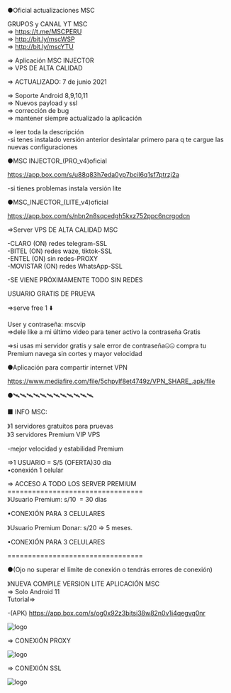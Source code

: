 ●Oficial actualizaciones MSC

GRUPOS y CANAL YT MSC<br>
=> https://t.me/MSCPERU <br>
=> http://bit.ly/mscWSP <br>
=> http://bit.ly/mscYTU


=> Aplicación MSC INJECTOR<br>
=> VPS DE ALTA CALIDAD

=> ACTUALIZADO: 7 de junio 2021 

=> Soporte Android 8,9,10,11<br>
=> Nuevos payload y ssl<br>
=> corrección de bug <br>
=> mantener siempre actualizado la aplicación

=> leer toda la descripción <br>
-si tenes instalado versión anterior desintalar primero para q te cargue las nuevas configuraciones

●MSC INJECTOR_(PRO_v4)oficial

https://app.box.com/s/u88q83h7eda0yp7bcil6q1sf7ptrzj2a 

-si tienes problemas instala versión lite

●MSC_INJECTOR_(LITE_v4)oficial 

https://app.box.com/s/nbn2n8sqcedgh5kxz752ppc6ncrgodcn

=>Server VPS DE ALTA CALIDAD MSC

-CLARO (ON) redes telegram-SSL<br>
-BITEL (ON) redes waze, tiktok-SSL<br>
-ENTEL (ON) sin redes-PROXY<br>
-MOVISTAR (ON) redes WhatsApp-SSL

-SE VIENE PRÓXIMAMENTE TODO SIN REDES

USUARIO GRATIS DE PRUEVA

=>serve free 1 ⬇️

User y contraseña: mscvip <br>
=>dele like a mi último video para tener activo la contraseña Gratis 

=>si usas mi servidor gratis y sale error de contraseña🤐🤐 compra tu Premium navega sin cortes y mayor velocidad

●Aplicación para compartir internet VPN 

https://www.mediafire.com/file/5chpylf8et4749z/VPN_SHARE_.apk/file 

●🛰🛰🛰🛰🛰🛰🛰🛰🛰🛰🛰🛰

■ INFO MSC:

》1 servidores gratuitos para pruevas<br>
》3 servidores Premium VIP VPS 

-mejor velocidad y estabilidad Premium

=>1 USUARIO = S/5 (OFERTA)30 dia<br>
•conexión 1 celular 

=> ACCESO A TODO LOS SERVER PREMIUM<br>
=================================<br>
》Usuario Premium: s/10  = 30 dias

•CONEXIÓN PARA 3 CELULARES 

》Usuario Premium Donar: s/20 => 5 meses.

•CONEXIÓN PARA 3 CELULARES

=================================

●(Ojo no superar el límite de conexión o tendrás errores de conexión)

》NUEVA COMPILE VERSION LITE APLICACIÓN MSC<br>
=> Solo Android 11<br>
Tutorial=> 

-(APK) https://app.box.com/s/og0x92z3bitsi38w82n0v1i4qegvq0nr

![logo](https://raw.githubusercontent.com/Maicolsc/msc_injector/main/Screenshot_20210605-164246_MSC%20VPNlite.jpg)

=> CONEXIÓN PROXY 

![logo](https://raw.githubusercontent.com/Maicolsc/msc_injector/main/Screenshot_20210605-163803_MSC%20VPNlite.jpg)

=> CONEXIÓN SSL

![logo](https://raw.githubusercontent.com/Maicolsc/msc_injector/main/Screenshot_20210605-163544_MSC%20VPNlite.jpg)


